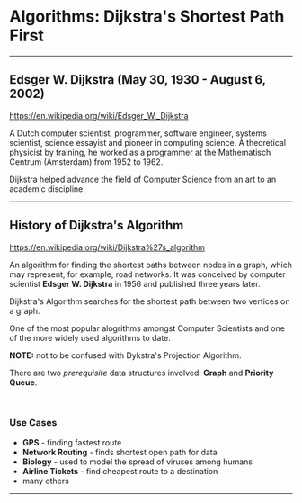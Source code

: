 # Algorithms: Dijkstra's Shortest Path First

---

## Edsger W. Dijkstra (May 30, 1930 - August 6, 2002)

<https://en.wikipedia.org/wiki/Edsger_W._Dijkstra>

A Dutch computer scientist, programmer, software engineer, systems scientist, science essayist and pioneer in computing science. A theoretical physicist by training, he worked as a programmer at the Mathematisch Centrum (Amsterdam) from 1952 to 1962.

Dijkstra helped advance the field of Computer Science from an art to an academic discipline.

---

## History of Dijkstra's Algorithm

<https://en.wikipedia.org/wiki/Dijkstra%27s_algorithm>

An algorithm for finding the shortest paths between nodes in a graph, which may represent, for example, road networks. It was conceived by computer scientist **Edsger W. Dijkstra** in 1956 and published three years later.

Dijkstra's Algorithm searches for the shortest path between two vertices on a graph.

One of the most popular alogrithms amongst Computer Scientists and one of the more widely used algorithms to date.

**NOTE:** not to be confused with Dykstra's Projection Algorithm.

There are two _prerequisite_ data structures involved: **Graph** and **Priority Queue**.

</br>

### Use Cases

* **GPS** - finding fastest route
* **Network Routing** - finds shortest open path for data
* **Biology** - used to model the spread of viruses among humans
* **Airline Tickets** - find cheapest route to a destination
* many others

---
